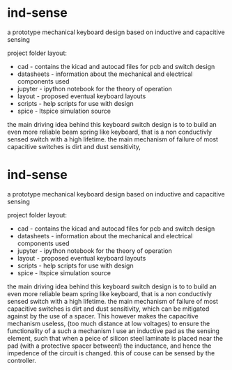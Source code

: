# ind-sense
a prototype mechanical keyboard design based on inductive and capacitive sensing

project folder layout:
* cad        - contains the kicad and autocad files for pcb and switch design
* datasheets - information about the mechanical and electrical components used
* jupyter    - ipython notebook for the theory of operation 
* layout     - proposed eventual keyboard layouts
* scripts    - help scripts for use with design
* spice      - ltspice simulation source 

the main driving idea behind this keyboard switch design is to to build an even
more reliable beam spring like keyboard, that is a non conductivly sensed switch
with a high lifetime. the main mechanism of failure of most capacitive switches
is dirt and dust sensitivity, 
# ind-sense
a prototype mechanical keyboard design based on inductive and capacitive sensing

project folder layout:
* cad        - contains the kicad and autocad files for pcb and switch design
* datasheets - information about the mechanical and electrical components used
* jupyter    - ipython notebook for the theory of operation 
* layout     - proposed eventual keyboard layouts
* scripts    - help scripts for use with design
* spice      - ltspice simulation source 

the main driving idea behind this keyboard switch design is to to build an even
more reliable beam spring like keyboard, that is a non conductivly sensed switch
with a high lifetime. the main mechanism of failure of most capacitive switches
is dirt and dust sensitivity, which can be mitigated against by the use of a
spacer. This however makes the capacitive mechanism useless, (too much distance
at low voltages) to ensure the functionality of a such a mechanism I use an
inductive pad as the sensing element, such that when a peice of silicon steel
laminate is placed near the pad (with a protective spacer between!) the 
inductance, and hence the impedence of the circuit is changed. this of couse can
be sensed by the controller.

